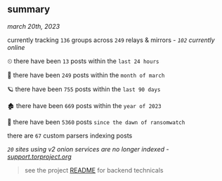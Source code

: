
## summary
_march 20th, 2023_

currently tracking `136` groups across `249` relays & mirrors - _`102` currently online_

⏲ there have been `13` posts within the `last 24 hours`

🦈 there have been `249` posts within the `month of march`

🪐 there have been `755` posts within the `last 90 days`

🏚 there have been `669` posts within the `year of 2023`

🦕 there have been `5360` posts `since the dawn of ransomwatch`

there are `67` custom parsers indexing posts

_`20` sites using v2 onion services are no longer indexed - [support.torproject.org](https://support.torproject.org/onionservices/v2-deprecation/)_

> see the project [README](https://github.com/joshhighet/ransomwatch#ransomwatch--) for backend technicals
